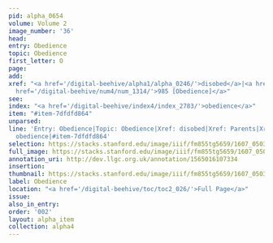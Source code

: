 ```yaml
---
pid: alpha_0654
volume: Volume 2
image_number: '36'
head:
entry: Obedience
topic: Obedience
first_letter: O
page:
add:
xref: "<a href='/digital-beehive/alpha1/alpha_0246/'>disobed</a>|<a href='/digital-beehive/alpha4/alpha_0682/'>Parents</a>|<a
  href='/digital-beehive/num4/num_1314/'>985 [Obedience]</a>"
see:
index: "<a href='/digital-beehive/index4/index_2783/'>obedience</a>"
item: "#item-7dfdfd864"
unparsed:
line: 'Entry: Obedience|Topic: Obedience|Xref: disobed|Xref: Parents|Xref: 985 [Obedience]|Index:
  obedience|#item-7dfdfd864'
selection: https://stacks.stanford.edu/image/iiif/fm855tg5659/1607_0503/702,4416,3063,630/full/0/default.jpg
full_image: https://stacks.stanford.edu/image/iiif/fm855tg5659/1607_0503/full/full/0/default.jpg
annotation_uri: http://dev.llgc.org.uk/annotation/1565016107334
insertion:
thumbnail: https://stacks.stanford.edu/image/iiif/fm855tg5659/1607_0503/702,4416,600,180/250,/0/default.jpg
label: Obedience
location: "<a href='/digital-beehive/toc/toc2_026/'>Full Page</a>"
issue:
also_in_entry:
order: '002'
layout: alpha_item
collection: alpha4
---
```

